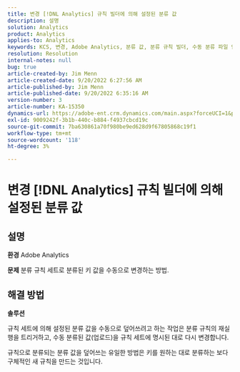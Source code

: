```yaml
---
title: 변경 [!DNL Analytics] 규칙 빌더에 의해 설정된 분류 값
description: 설명
solution: Analytics
product: Analytics
applies-to: Analytics
keywords: KCS, 변경, Adobe Analytics, 분류 값, 분류 규칙 빌더, 수동 분류 파일 업로드
resolution: Resolution
internal-notes: null
bug: true
article-created-by: Jim Menn
article-created-date: 9/20/2022 6:27:56 AM
article-published-by: Jim Menn
article-published-date: 9/20/2022 6:35:16 AM
version-number: 3
article-number: KA-15350
dynamics-url: https://adobe-ent.crm.dynamics.com/main.aspx?forceUCI=1&pagetype=entityrecord&etn=knowledgearticle&id=9752335a-ad38-ed11-9db1-0022480866ad
exl-id: 9009242f-3b1b-440c-b884-f4937cbcd19c
source-git-commit: 7ba630861a70f980be9ed628d9f67805868c19f1
workflow-type: tm+mt
source-wordcount: '118'
ht-degree: 3%

---
```


# 변경 [!DNL Analytics] 규칙 빌더에 의해 설정된 분류 값

## 설명


<b>환경</b>
Adobe Analytics

<b>문제</b>
분류 규칙 세트로 분류된 키 값을 수동으로 변경하는 방법.


## 해결 방법


<b>솔루션</b>

규칙 세트에 의해 설정된 분류 값을 수동으로 덮어쓰려고 하는 작업은 분류 규칙의 재실행을 트리거하고, 수동 분류된 값(업로드)을 규칙 세트에 명시된 대로 다시 변경합니다.

규칙으로 분류되는 분류 값을 덮어쓰는 유일한 방법은 키를 원하는 대로 분류하는 보다 구체적인 새 규칙을 만드는 것입니다.
